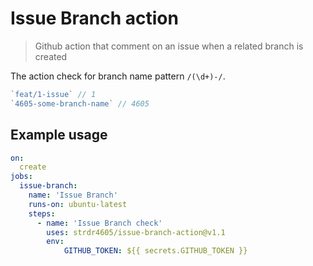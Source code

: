 # Issue Branch action

> Github action that comment on an issue when a related branch is created

The action check for branch name pattern `/(\d+)-/`.

```js
`feat/1-issue` // 1
`4605-some-branch-name` // 4605
```

## Example usage

```yml
on:
  create
jobs:
  issue-branch:
    name: 'Issue Branch'
    runs-on: ubuntu-latest
    steps:
      - name: 'Issue Branch check'
        uses: strdr4605/issue-branch-action@v1.1
        env:
            GITHUB_TOKEN: ${{ secrets.GITHUB_TOKEN }}
```
